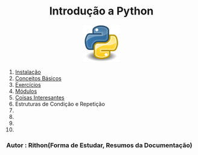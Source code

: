 <h1 align=center>Introdução a Python</h1>

<p align=center>
    <img src="./img/python.png" width = 100px>
</p>

1. [Instalação](/Docs/1.Instalacao.md)
2. [Conceitos Básicos](/Docs/2.Conceitos.md)
3. [Exercícios](/Docs/3.Exercicios.md)
4. [Módulos](/Docs/4.modulos.md)
5. [Coisas Interesantes](/Docs/5.Coisas_Interesantes.md)
6. Estruturas de Condição e Repetição
7. 
8. 
9. 
10. 
 
### Autor : Rithon(Forma de Estudar, Resumos da Documentação)
